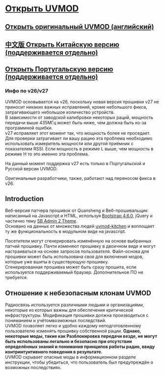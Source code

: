 # [Открыть UVMOD](https://uvmod.valek.net.ru/)
## [Открыть оригинальный UVMOD (английский)](https://whosmatt.github.io/uvmod/)
## [中文版 Открыть Китайскую версию (поддерживается отдельно)](https://uvmod.xanyi.eu.org/)
## [Открыть Португальскую версию (поддерживается отдельно)](https://meshtastic.pt/QuanSheng/)

### Инфо по v26/v27

UVMOD основывается на v26, поскольку новая версия прошивки v27 не приносит никаких важных исправлений, кроме небольшого фикса, затрагивающего небольшое количество устройств.  
В зависимости от заводской калибровки некоторых раций, мощность передачи выше 435МГц может быть ниже, чем должна быть из-за программной ошибки.  
v27 исправляет этот момент так, что мощность более не проседает.
Для проверки затрагивает ли вашу рацию эта проблема необходимо использовать измеритель мощности или другой приёмник с показателем RSSI. Если мощность в режиме L выше, чем
мощность в режиме H то это именно эта проблема.

На данный момент поддержка v27 есть только в Португальской и Русской версии UVMOD.  

Оригинальные разработчики, также, работают над переносом фикса в v26.

## Introduction

Веб-версия патчера прошивок от Quansheng и Веб-прошивальщик написанный на Javascript и HTML, используя [Bootstrap 4.6.0](https://getbootstrap.com/docs/4.6/getting-started/introduction/), jQuery и частично тему [SB Admin 2 Theme](https://startbootstrap.com/theme/sb-admin-2).  
Основано на данных от множества людей [uvmod-kitchen](https://github.com/amnemonic/Quansheng_UV-K5_Firmware/tree/main/uvmod_kitchen) и воплощает ту же функциональность в модульном виде на javascript. 

Посетители могут сгенерировать изменённую на основе выбранных патчей прошивку. Пачти изменяют прошивку в двоичном виде и могут настраиваться на основе запросов пользователя. Файл-основа для прошивки может быть использована своя для включения модов, которые уже вшиты в существующую прошивку.  
Сгенерированная прошивка может быть сразу прошита, если используется поддерживаемый браузер. Дополнительное ПО не требуется. 

## Отношение к небезопасным клонам UVMOD

Радиосвязь используется различными людьми и организациями, некоторые из которых важны для обеспечения критической инфраструктуры. Модификация прошивки должна производиться с пониманием и учётомвозможных последствий.  
UVMOD позволяет легко и удобно каждому неподготовленному пользователю изменять прошивку собственной рации. __Однако, некоторые моды, такие как Разблокировка передачи везде, не могут быть использованы легально и безопасно при отсутствии определённых знаний и понимания принципов работы радио, ввиду контринтуитивного поведения в результате.__  
UVMOD скрывает опасные моды в информационном разделе инструкции, чтобы убедиться, что пользователь был предупреждён о возможных последствиях.  
